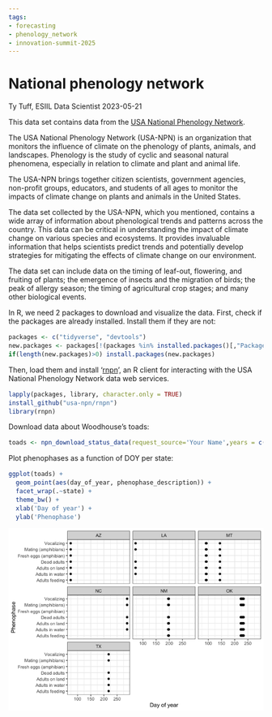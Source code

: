 ```yaml
---
tags:
- forecasting
- phenology_network
- innovation-summit-2025
---
```


National phenology network
================
Ty Tuff, ESIIL Data Scientist
2023-05-21

This data set contains data from the [USA National Phenology
Network](https://www.usanpn.org/about).

The USA National Phenology Network (USA-NPN) is an organization that
monitors the influence of climate on the phenology of plants, animals,
and landscapes. Phenology is the study of cyclic and seasonal natural
phenomena, especially in relation to climate and plant and animal life.

The USA-NPN brings together citizen scientists, government agencies,
non-profit groups, educators, and students of all ages to monitor the
impacts of climate change on plants and animals in the United States.

The data set collected by the USA-NPN, which you mentioned, contains a
wide array of information about phenological trends and patterns across
the country. This data can be critical in understanding the impact of
climate change on various species and ecosystems. It provides invaluable
information that helps scientists predict trends and potentially develop
strategies for mitigating the effects of climate change on our
environment.

The data set can include data on the timing of leaf-out, flowering, and
fruiting of plants; the emergence of insects and the migration of birds;
the peak of allergy season; the timing of agricultural crop stages; and
many other biological events.

In R, we need 2 packages to download and visualize the data. First,
check if the packages are already installed. Install them if they are
not:

``` r
packages <- c("tidyverse", "devtools") 
new.packages <- packages[!(packages %in% installed.packages()[,"Package"])] 
if(length(new.packages)>0) install.packages(new.packages)
```

Then, load them and install
‘[rnpn](https://rdrr.io/cran/rnpn/f/README.md)’, an R client for
interacting with the USA National Phenology Network data web services.

``` r
lapply(packages, library, character.only = TRUE)
install_github("usa-npn/rnpn")
library(rnpn)
```

Download data about Woodhouse’s toads:

``` r
toads <- npn_download_status_data(request_source='Your Name',years = c(2000:2020), species_id=c(237))
```

Plot phenophases as a function of DOY per state:

``` r
ggplot(toads) +
  geom_point(aes(day_of_year, phenophase_description)) +
  facet_wrap(.~state) +
  theme_bw() +
  xlab('Day of year') +
  ylab('Phenophase')
```

![](Phenology_network_files/figure-gfm/unnamed-chunk-4-1.png)
